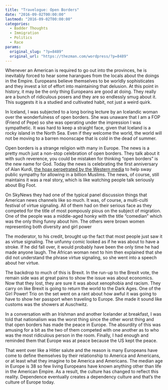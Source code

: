 ```yaml
---
title: "Travelogue: Open Borders"
date: "2016-09-02T00:00:00"
lastmod: "2016-09-02T00:00:00"
categories:
  - Badder Thoughts
  - Immigration
  - Politics
  - Race
params:
  original_slug: "?p=8489"
  original_url: "https://thezman.com/wordpress/?p=8489"
---
```


Whenever an American is required to go out into the provinces, he is
inevitably forced to hear some harangues from the locals about the
doings in the Empire. Europeans believe themselves to be worldly
sophisticates and they invest a lot of effort into maintaining that
delusion. At this point in history, it may be the only thing Europeans
are good at doing. They really are a bunch of ridiculous posers and they
are so endlessly smug about it. This suggests it is a studied and
cultivated habit, not just a weird quirk.

In Iceland, I was subjected to a long boring lecture by an Icelandic
woman over the wonderfulness of open borders. She was unaware that I am
a FOP (Friend of Pepe) so she was operating under the impression I was
sympathetic. It was hard to keep a straight face, given that Iceland is
a rocky island in the North Sea. Even if they welcome the world, the
world will not be moving to a barren moonscape that is cold in the dead
of summer.

Open borders is a strange religion with many in Europe. The news is a
pretty much just a non-stop celebration of open borders. They talk about
it with such reverence, you could be mistaken for thinking “open
borders” is the new name for God. Today the news is celebrating the
first anniversary of Alan Kurdi, [the hoax perpetrated by the Western
media](http://www.express.co.uk/comment/expresscomment/604590/Migrant-crisis-the-truth-about-the-boy-the-beach-Aylan-Kurdi)
to help sway public sympathy for allowing in a billion Muslims. The
news, of course, still maintains it was a real story, which is like
watching people talk seriously about Big Foot.

On SkyNews they had one of the typical panel discussion things that
American news channels like so much. It was, of course, a multi-culti
festival of virtue signaling. All of them had on their serious face as
they competed for the title of most pompously pious on the subject of
migration. One of the people was a middle-aged honky with the title
“comedian” which was the only thing funny about him. The others were
brown women representing both diversity and girl power

The moderator, to his credit, brought up the fact that most people just
saw it as virtue signaling. The unfunny comic looked as if he was about
to have a stroke. If he did fall over, it would probably have been the
only time he had made anyone laugh. The African woman next to him then
explained that she did not understand the phrase virtue signaling, so
she went into a speech about her virtue.

The backdrop to much of this is Brexit. In the run-up to the Brexit
vote, the remain side was at great pains to show the issue was about
economics. Now that they lost, they are sure it was about xenophobia and
racism. They carry on like Brexit is going to return the world to the
Dark Ages. One of the Girl Power! Trio on the set went on a rant about
how awful it was going to have to show her passport when traveling to
Europe. She made it sound like customs was the showers at Auschwitz.

In a conversation with an Irishman and another Icelander at breakfast, I
was told that nationalism was the worst thing since the other worst
thing and that open borders has made the peace in Europe. The absurdity
of this was amusing for a bit as the two of them competed with one
another as to who was the most ridiculous person in the room. Finally, I
had enough and reminded them that Europe was at peace because the US
kept the peace.

That went over like a Hitler salute and the reason is many Europeans
have come to define themselves by their relationship to America and
Americans, or at least what they imagine to be America and Americans.
The median age in Europe is 38 so few living Europeans have known
anything other than life in the American Empire. As a result, the
culture has changed to reflect this reality. Dependence eventually
creates a dependency culture and that’s the culture of Europe today.
